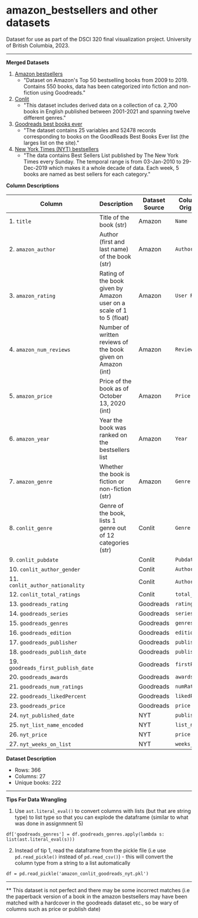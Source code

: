 # amazon_bestsellers and other datasets

Dataset for use as part of the DSCI 320 final visualization project. University of British Columbia, 2023. 

---

**Merged Datasets**

1. [Amazon bestsellers](https://www.kaggle.com/datasets/sootersaalu/amazon-top-50-bestselling-books-2009-2019) 
   - "Dataset on Amazon's Top 50 bestselling books from 2009 to 2019. Contains 550 books, data has been categorized into fiction and non-fiction using Goodreads."  
2. [Conlit](https://figshare.com/articles/dataset/CONLIT/21166171/1?file=37535605)
   - "This dataset includes derived data on a collection of ca. 2,700 books in English published between 2001-2021 and spanning twelve different genres."
3. [Goodreads best books ever](https://zenodo.org/record/4265096#.ZAgSxOzMKvA)
   - "The dataset contains 25 variables and 52478 records corresponding to books on the GoodReads Best Books Ever list (the larges list on the site)."
4. [New York Times (NYT) bestsellers](https://www.kaggle.com/datasets/dhruvildave/new-york-times-best-sellers)
   - "The data contains Best Sellers List published by The New York Times every Sunday. The temporal range is from 03-Jan-2010 to 29-Dec-2019 which makes it a whole decade of data. Each week, 5 books are named as best sellers for each category."

**Column Descriptions**

| Column      | Description | Dataset Source | Column Name in Original Dataset |
| ----------- | ----------- |  -----------   |  -----------   |
| 1. `title` | Title of the book (str) | Amazon | `Name` | 
| 2. `amazon_author` | Author (first and last name) of the book (str) | Amazon | `Author` | 
| 3. `amazon_rating` | Rating of the book given by Amazon user on a scale of 1 to 5 (float) | Amazon | `User Rating` | 
| 4. `amazon_num_reviews` | Number of written reviews of the book given on Amazon (int) | Amazon | `Reviews` | 
| 5. `amazon_price`  | Price of the book as of October 13, 2020 (int) | Amazon | `Price` | 
| 6. `amazon_year` | Year the book was ranked on the bestsellers list | Amazon | `Year` | 
| 7. `amazon_genre` | Whether the book is fiction or non-fiction (str) | Amazon | `Genre` | 
| 8. `conlit_genre` | Genre of the book, lists 1 genre out of 12 categories (str) | Conlit | `Genre` | 
| 9. `conlit_pubdate` |  | Conlit | `Pubdate` | 
| 10. `conlit_author_gender` |  | Conlit | `Author_Gender` | 
| 11. `conlit_author_nationality` |  | Conlit | `Author_Nationality` | 
| 12. `conlit_total_ratings` |  | Conlit | `total_ratings` | 
| 13. `goodreads_rating` |  | Goodreads | `rating` | 
| 14. `goodreads_series` |  | Goodreads | `series` | 
| 15. `goodreads_genres` |  | Goodreads | `genres` | 
| 16. `goodreads_edition` |  | Goodreads | `edition` | 
| 17. `goodreads_publisher` |  | Goodreads | `publisher` | 
| 18. `goodreads_publish_date` |  | Goodreads | `publishDate` | 
| 19. `goodreads_first_publish_date` |  | Goodreads | `firstPublishDate` | 
| 20. `goodreads_awards` |  | Goodreads | `awards` | 
| 21. `goodreads_num_ratings` |  | Goodreads | `numRatings` | 
| 22. `goodreads_likedPercent` |  | Goodreads | `likedPercent` | 
| 23. `goodreads_price` |  | Goodreads | `price` | 
| 24. `nyt_published_date` |  | NYT | `published_date` | 
| 25. `nyt_list_name_encoded` |  | NYT | `list_name_encoded` | 
| 26. `nyt_price` |  | NYT | `price` | 
| 27. `nyt_weeks_on_list` |  | NYT | `weeks_on_list` | 


**Dataset Description**
- Rows: 366 
- Columns: 27 
- Unique books: 222 

---

**Tips For Data Wrangling**
1. Use `ast.literal_eval()` to convert columns with lists (but that are string type) to list type so that you can explode the dataframe (similar to what was done in assignmnent 5) 

```
df['goodreads_genres'] = df.goodreads_genres.apply(lambda s: list(ast.literal_eval(s)))
```

2. Instead of tip 1, read the dataframe from the pickle file (i.e use `pd.read_pickle()` instead of `pd.read_csv()`) - this will convert the column type from a string to a list automatically 

```
df = pd.read_pickle('amazon_conlit_goodreads_nyt.pkl')
```


---

** This dataset is not perfect and there may be some incorrect matches (i.e the paperback version of a book in the amazon bestsellers may have been matched with a hardcover in the goodreads dataset etc., so be wary of columns such as price or publish date)

